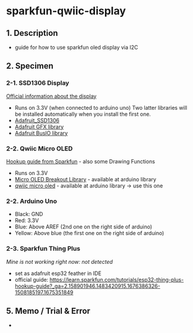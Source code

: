 # sparkfun-qwiic-display
## 1. Description
- guide for how to use sparkfun oled display via I2C
## 2. Specimen
### 2-1. SSD1306 Display
[Official information about the display](https://www.smart-prototyping.com/blog/Zio-OLED-Display-Qwiic-Guide)
- Runs on 3.3V (when connected to arduino uno)
Two latter libraries will be installed automatically when you install the first one.
- [Adafruit_SSD1306](https://github.com/adafruit/Adafruit_SSD1306)
- [Adafruit GFX library](https://github.com/adafruit/Adafruit-GFX-Library)
- [Adafruit BusIO library](https://github.com/adafruit/Adafruit_BusIO)
### 2-2. Qwiic Micro OLED
[Hookup guide from Sparkfun](https://learn.sparkfun.com/tutorials/qwiic-micro-oled-hookup-guide?_ga=2.91923738.1483420915.1676386326-1508185197.1675351849) - also some Drawing Functions
- Runs on 3.3V
- [Micro OLED Breakout Library](https://github.com/sparkfun/SparkFun_Micro_OLED_Arduino_Library) - available at arduino library
- [qwiic micro oled](https://github.com/sparkfun/SparkFun_Qwiic_OLED_Arduino_Library) - available at arduino library -> use this one
### 2-2. Arduino Uno
- Black: GND
- Red: 3.3V
- Blue: Above AREF (2nd one on the right side of arduino)
- Yellow: Above blue (the first one on the right side of arduino)
### 2-3. Sparkfun Thing Plus
*Mine is not working right now: not detected*
- set as adafruit esp32 feather in IDE
- official guide: https://learn.sparkfun.com/tutorials/esp32-thing-plus-hookup-guide?_ga=2.158901946.1483420915.1676386326-1508185197.1675351849
## 5. Memo / Trial & Error
- 
